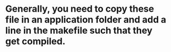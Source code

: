 # Generally, you need to copy these file in an application folder and add a line in the makefile such that they get compiled.
